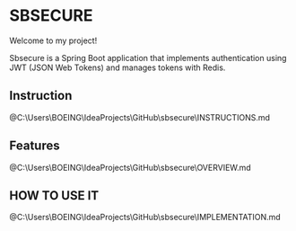 # SBSECURE

Welcome to my project!

Sbsecure is a Spring Boot application that implements authentication using JWT (JSON Web Tokens) and manages tokens with Redis.

## Instruction

@C:\Users\BOEING\IdeaProjects\GitHub\sbsecure\INSTRUCTIONS.md

## Features

@C:\Users\BOEING\IdeaProjects\GitHub\sbsecure\OVERVIEW.md

## HOW TO USE IT

@C:\Users\BOEING\IdeaProjects\GitHub\sbsecure\IMPLEMENTATION.md